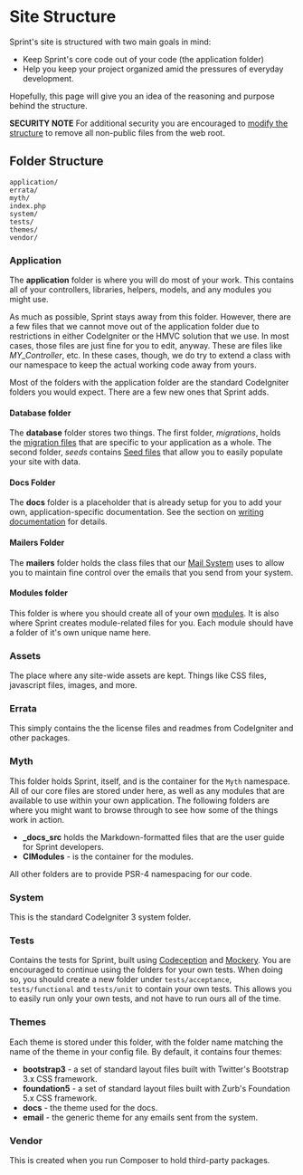# Site Structure

Sprint's site is structured with two main goals in mind:

- Keep Sprint's core code out of your code (the application folder)
- Help you keep your project organized amid the pressures of everyday development.

Hopefully, this page will give you an idea of the reasoning and purpose behind the structure.

**SECURITY NOTE** For additional security you are encouraged to [modify the structure](security/structure) to remove all non-public files from the web root.

## Folder Structure

    application/
    errata/
    myth/
    index.php
    system/
    tests/
    themes/
    vendor/

### Application

The __application__ folder is where you will do most of your work. This contains all of your controllers, libraries, helpers, models, and any modules you might use.

As much as possible, Sprint stays away from this folder. However, there are a few files that we cannot move out of the application folder due to restrictions in either CodeIgniter or the HMVC solution that we use. In most cases, those files are just fine for you to edit, anyway. These are files like *MY_Controller*, etc. In these cases, though, we do try to extend a class with our namespace to keep the actual working code away from yours.

Most of the folders with the application folder are the standard CodeIgniter folders you would expect. There are a few new ones that Sprint adds.

#### Database folder
The __database__ folder stores two things. The first folder, *migrations*, holds the [migration files](database/migrations) that are specific to your application as a whole. The second folder, *seeds* contains [Seed files](database/seeding) that allow you to easily populate your site with data.

#### Docs Folder
The __docs__ folder is a placeholder that is already setup for you to add your own, application-specific documentation. See the section on [writing documentation](writing_docs) for details.

#### Mailers Folder
The __mailers__ folder holds the class files that our [Mail System](general/email) uses to allow you to maintain fine control over the emails that you send from your system.

#### Modules folder
This folder is where you should create all of your own [modules](general/modules). It is also where Sprint creates module-related files for you. Each module should have a folder of it's own unique name here.

### Assets
The place where any site-wide assets are kept. Things like CSS files, javascript files, images, and more.

### Errata
This simply contains the the license files and readmes from CodeIgniter and other packages.

### Myth

This folder holds Sprint, itself, and is the container for the `Myth` namespace. All of our core files are stored under here, as well as any modules that are available to use within your own application. The following folders are where you might want to browse through to see how some of the things work in action.

- **_docs_src** holds the Markdown-formatted files that are the user guide for Sprint developers.
- **CIModules** - is the container for the modules.

All other folders are to provide PSR-4 namespacing for our code.

### System
This is the standard CodeIgniter 3 system folder.

### Tests
Contains the tests for Sprint, built using [Codeception](http://codeception.com/) and [Mockery](https://github.com/padraic/mockery). You are encouraged to continue using the folders for your own tests. When doing so, you should create a new folder under `tests/acceptance`, `tests/functional` and `tests/unit` to contain your own tests. This allows you to easily run only your own tests, and not have to run ours all of the time.

### Themes
Each theme is stored under this folder, with the folder name matching the name of the theme in your config file. By default, it contains four themes:

- **bootstrap3** - a set of standard layout files built with Twitter's Bootstrap 3.x CSS framework.
- **foundation5** - a set of standard layout files built with Zurb's Foundation 5.x CSS framework.
- **docs** - the theme used for the docs.
- **email** - the generic theme for any emails sent from the system.

### Vendor
This is created when you run Composer to hold third-party packages.
